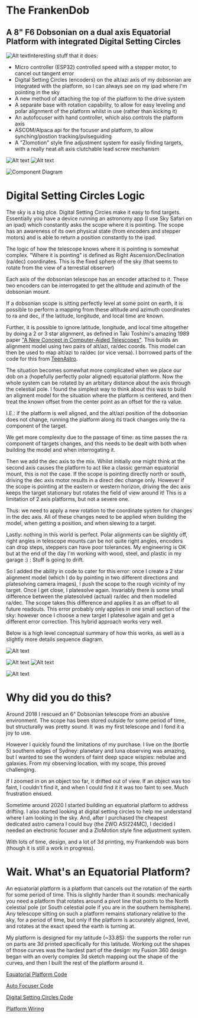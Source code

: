 # The FrankenDob
## A 8" F6 Dobsonian on a dual axis Equatorial Platform with integrated Digital Setting Circles

![Alt text](docs/media/HotItsGoing.jpeg)Interesting stuff that it does:
- Micro controller (ESP32) controlled speed with a stepper motor, to cancel out tangent error
- Digital Setting Circles (encoders) on the alt/azi axis of my dobsonian are integrated with the platform, so I can always see on my ipad where I'm pointing in the sky
- A new method of attaching the top of the platform to the drive system
- A separate base with rotation capability, to allow for easy leveling and polar alignment of the platform whilst in use (rather than kicking it)
- An autofocuser with hand controller, which also controls the platform axis
- ASCOM/Alpaca api for the focuser and platform, to allow synching/postion tracking/pulseguiding
- A "Zlomotion" style fine adjustment system for easily finding targets, with a really neat alt axis clutchable lead screw mechanism 

![Alt text](docs/media/PlatformRA.gif)
![Alt text](docs/media/PlatformDec.gif)

![Component Diagram](docs/diagrams/out/ComponentDiagram.png)

# Digital Setting Circles Logic

The sky is a big plce. Digital Setting Circles make it easy to find targets. Essentially you have a device running an astronomy app (I use Sky Safari on an ipad) which constantly asks the scope where it is pointing. The scope has an awareness of its own physical state (from encoders and stepper motors) and is able to return a position constantly to the ipad.

The logic of how the telescope knows where it is pointing is somewhat complex. "Where it is pointing" is defined as Right Ascension/Declination (ra/dec) coordinates. This is the fixed sphere of the sky (that seems to rotate from the view of a terrestial observer)

Each axis of the dobsonian telescope has an encoder attached to it. These two encoders can be interrogated to get the altitude and azimuth of the dobsonian mount.

If a dobsonian scope is sitting perfectly level at some point on earth, it is possible to perform a mapping from these altitude and azimuth coordinates to ra and dec, if the latitude, longitude, and local time are known.

Further, it is possible to ignore latitude, longitude, and local time altogether by doing a 2 or 3 star alignment, as defined in Taki Toshimi's amazing 1989 paper ["A New Concept in Computer-Aided Telescopes"](http://takitoshimi.starfree.jp/matrix/matrix\_method\_rev\_e.pdf]). This builds an alignment model using two pairs of alt/azi, ra/dec coords. This model can then be used to map alt/azi to ra/dec (or vice versa).  I borrowed parts of the code for this from [TeenAstro](https://github.com/charleslemaire0/TeenAstro).

The situation becomes somewhat more complicated when we place our dob on a (hopefully perfectly polar aligned) equatorial platform. Now the whole system can be rotated by an arbitary distance about the axis through the celestial pole. I found the simplest way to think about this was to build an aligment model for the situation where the platform is centered, and then treat the known offset from the center point as an offset for the ra value. 

I.E.: if the platform is well aligned, and the alt/azi position of the dobsonian does not change, running the platform along its track changes only the ra component of the target.

We get more complexity due to the passage of time: as time passes the ra component of targets changes, and this needs to be dealt with both when building the model and when interrogating it.

Then we add the dec axis to the mix. Whilst initially one might think at the second axis causes the platform to act like a classic german equatorial mount, this is not the case. If the scope is pointing directly north or south, driving the dec axis motor results in a direct dec change only. However if the scope is pointing at the eastern or western horizon, driving the dec axis keeps the target stationary but rotates the field of view around it! This is a limitation of 2 axis platforms, but not a severe one.

Thus: we need to apply a new rotation to the coordinate system for changes in the dec axis. All of these changes need to be applied when building the model, when getting a position, and when slewing to a target.

Lastly: nothing in this world is perfect. Polar alignments can be slightly off, right angles in telescope mounts can be not quite right angles, encoders can drop steps, steppers can have poor tolerances. My engineering is OK but at the end of the day I'm working with wood, steel, and plastic in my garage :) : Stuff is going to drift. 

So I added the ability in code to cater for this error: once I create a 2 star alignment model (which I do by pointing in two different directions and platesolving camera images), I push the scope to the rough vicinity of my target. Once I get close, I platesolve again. Invariably there is some small difference between the platesolved (actual) ra/dec and then modelled ra/dec. The scope takes this difference and applies it as an offset to all future readouts. This error probably only applies in one small section of the sky: however once I choose a new target I platesolve again and get a different error correction. This hybrid approach works very well.

Below is a high level conceptual summary of how this works, as well as a slightly more details sequence diagram.

![Alt text](docs/diagrams/out/2StarAlignmentConceptual.png)

![Alt text](docs/diagrams/out/SubsequentSyncsConceptual.png)
![Alt text](docs/diagrams/out/GetPositionConceptual.png)

![Alt text](docs/diagrams/out/PositionCalculationSequence.png)
# Why did you do this? 

Around 2018 I rescued an 6" Dobsonian telescope from an abusive environment. The scope has been stored outside for some period of time, but structurally was pretty sound. It was my first telescope and I fond it a joy to use.

However I quickly found the limitations of my purchase. I live on the (bortle 5) southern edges of Sydney: planetary and luna observing was amazing, but I wanted to see the wonders of faint deep space wispies: nebulae and galaxies. From my observing location, with my scope, this proved challenging.

If I zoomed in on an object too far, it drifted out of view. If an object was too faint, I couldn't find it, and when I could find it it was too faint to see. Much frustration ensued. 

Sometime around 2020 I started building an equatorial platform to address drifting. I also started looking at digital setting circles to help me understand where I am looking in the sky. And, after I purchased the cheapest dedicated astro camera I could buy (the ZWO ASI224MC), I decided I needed an electronic focuser and a ZloMotion style fine adjustment system.

With lots of time, design, and a lot of 3d printing, my Frankendob was born (though it is still a work in progress).

# Wait. What's an Equatorial Platform?

An equatorial platform is a platform that cancels out the rotation of the earth for some period of time. This is slightly harder than it sounds: mechanically you need a platform that rotates around a pivot line that points to the North celestial pole (or South celestial pole if you are in the southern hemisphere). Any telescope sitting on such a platform remains stationary relative to the sky, for a period of time, but only if the platform is accurately aligned, level, and rotates at the exact speed the earth is turning at.

My platform is designed for my latitude (~33.8S): the supports the roller run on parts are 3d printed specifically for this latitude. Working out the shapes of those curves was the hardest part of the design: my Fusion 360 design began with an overly complex 3d sketch mapping out the shape of the curves, and then I built the rest of the platform around it.



[Equatorial Platform Code](https://github.com/jacrify/FrankenDobEquatorialPlatform)

[Auto Focuser Code](https://github.com/jacrify/FrankenDobFocuser)

[Digital Setting Circles Code](https://github.com/jacrify/FrankenDobDSC)

[Platform Wiring](docs/diagrams/src/EQPlatformWiring.pdf)

